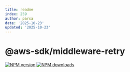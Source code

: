 ```yaml
---
title: readme
index: 259
author: parsa
date: '2025-10-23'
updated: '2025-10-23'
---
```

# @aws-sdk/middleware-retry

[![NPM version](https://img.shields.io/npm/v/@aws-sdk/middleware-retry/latest.svg)](https://www.npmjs.com/package/@aws-sdk/middleware-retry)
[![NPM downloads](https://img.shields.io/npm/dm/@aws-sdk/middleware-retry.svg)](https://www.npmjs.com/package/@aws-sdk/middleware-retry)
